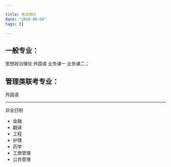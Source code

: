 ```yaml
---

title: 考试相关  
date: "2020-06-04"
tags: []

---
```

 <!--more-->

## 一般专业：

思想政治理论
外国语
业务课一
业务课二；

## 管理类联考专业：


外国语


---


非全日制

* 金融
* 翻译
* 工程
* 护理
* 药学
* 工商管理
* 公共管理
